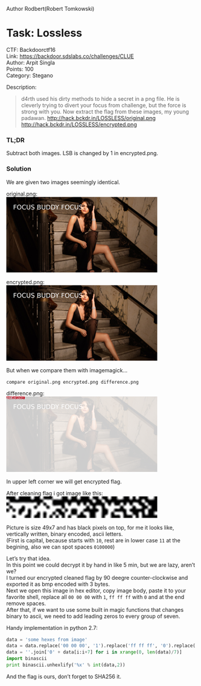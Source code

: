 Author Rodbert(Robert Tomkowski)

# Task: Lossless
CTF: Backdoorctf16  
Link: https://backdoor.sdslabs.co/challenges/CLUE  
Author: Arpit Singla  
Points: 100  
Category: Stegano  

Description:  
> d4rth used his dirty methods to hide a secret in a png file. He is cleverly trying to divert your focus from challenge, but the force is strong with you. Now extract the flag from these images, my young padawan.
http://hack.bckdr.in/LOSSLESS/original.png
http://hack.bckdr.in/LOSSLESS/encrypted.png

### TL;DR
Subtract both images. LSB is changed by 1 in encrypted.png.

### Solution
We are given two images seemingly identical.

original.png:  
![original.png](original.png)

encrypted.png:  
![encrypted.png](encrypted.png)

But when we compare them with imagemagick…
```shell
compare original.png encrypted.png difference.png
```
difference.png:  
![difference.png](difference.png)

In upper left corner we will get encrypted flag.

After cleaning flag i got image like this:  
![solution.png](solution.png)

Picture is size 49x7 and has black pixels on top, for me it looks like, vertically written, binary encoded, ascii letters.  
(First is capital, because starts with ```10```, rest are in lower case ```11``` at the begining, also we can spot spaces ```0100000```)

Let’s try that idea.  
In this point we could decrypt it by hand in like 5 min, but we are lazy, aren’t we?  
I turned our encrypted cleaned flag by 90 deegre counter-clockwise and exported it as bmp encoded with 3 bytes.  
Next we open this image in hex editor, copy image body, paste it to your favorite shell, replace all ```00 00 00``` with ```1```, ```ff ff ff``` with ```0``` and at the end remove spaces.  
After that, if we want to use some built in magic functions that changes binary to ascii, we need to add leading zeros to every group of seven.

Handy implementation in python 2.7:
```python
data = 'some hexes from image'
data = data.replace('00 00 00', '1').replace('ff ff ff', '0').replace(' ', '')
data = ''.join['0' + data[i:i+7] for i in xrange(0, len(data)/7)]
import binascii
print binascii.unhexlify('%x' % int(data,2))
```
And the flag is ours, don’t forget to SHA256 it.
